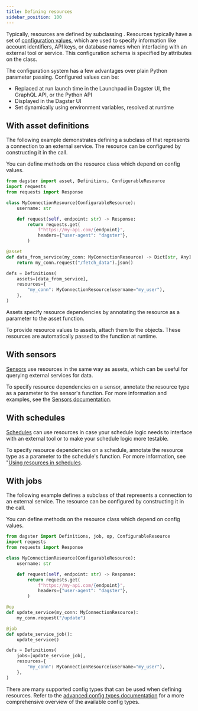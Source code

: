 ```yaml
---
title: Defining resources
sidebar_position: 100
---
```


Typically, resources are defined by subclassing <PyObject section="resources" object="dagster.ConfigurableResource"/>. Resources typically have a set of [configuration values](/todo), which are used to specify information like account identifiers, API keys, or database names when interfacing with an external tool or service. This configuration schema is specified by attributes on the class.

The configuration system has a few advantages over plain Python parameter passing. Configured values can be:

- Replaced at run launch time in the Launchpad in Dagster UI, the GraphQL API, or the Python API
- Displayed in the Dagster UI
- Set dynamically using environment variables, resolved at runtime

## With asset definitions

The following example demonstrates defining a subclass of <PyObject section="resources" object="dagster.ConfigurableResource"/> that represents a connection to an external service. The resource can be configured by constructing it in the <PyObject section="definitions" object="dagster.Definitions" /> call.

You can define methods on the resource class which depend on config values.

```python file=/concepts/resources/pythonic_resources.py startafter=start_new_resources_configurable_defs endbefore=end_new_resources_configurable_defs dedent=4
from dagster import asset, Definitions, ConfigurableResource
import requests
from requests import Response

class MyConnectionResource(ConfigurableResource):
    username: str

    def request(self, endpoint: str) -> Response:
        return requests.get(
            f"https://my-api.com/{endpoint}",
            headers={"user-agent": "dagster"},
        )

@asset
def data_from_service(my_conn: MyConnectionResource) -> Dict[str, Any]:
    return my_conn.request("/fetch_data").json()

defs = Definitions(
    assets=[data_from_service],
    resources={
        "my_conn": MyConnectionResource(username="my_user"),
    },
)
```

Assets specify resource dependencies by annotating the resource as a parameter to the asset function.

To provide resource values to assets, attach them to the <PyObject section="definitions" object="dagster.Definitions" /> objects. These resources are automatically passed to the function at runtime.

## With sensors

[Sensors](/guides/automate/sensors/) use resources in the same way as assets, which can be useful for querying external services for data.

To specify resource dependencies on a sensor, annotate the resource type as a parameter to the sensor's function. For more information and examples, see the [Sensors documentation](/guides/automate/sensors/using-resources-in-sensors).

## With schedules

[Schedules](/guides/automate/schedules) can use resources in case your schedule logic needs to interface with an external tool or to make your schedule logic more testable.

To specify resource dependencies on a schedule, annotate the resource type as a parameter to the schedule's function. For more information, see "[Using resources in schedules](/guides/automate/schedules/using-resources-in-schedules).

## With jobs

The following example defines a subclass of <PyObject section="resources" object="dagster.ConfigurableResource"/> that represents a connection to an external service. The resource can be configured by constructing it in the <PyObject section="definitions" object="dagster.Definitions" /> call.

You can define methods on the resource class which depend on config values.

```python file=/concepts/resources/pythonic_resources.py startafter=start_new_resources_configurable_defs_ops endbefore=end_new_resources_configurable_defs_ops dedent=4
from dagster import Definitions, job, op, ConfigurableResource
import requests
from requests import Response

class MyConnectionResource(ConfigurableResource):
    username: str

    def request(self, endpoint: str) -> Response:
        return requests.get(
            f"https://my-api.com/{endpoint}",
            headers={"user-agent": "dagster"},
        )

@op
def update_service(my_conn: MyConnectionResource):
    my_conn.request("/update")

@job
def update_service_job():
    update_service()

defs = Definitions(
    jobs=[update_service_job],
    resources={
        "my_conn": MyConnectionResource(username="my_user"),
    },
)
```

There are many supported config types that can be used when defining resources. Refer to the [advanced config types documentation](/todo) for a more comprehensive overview of the available config types.